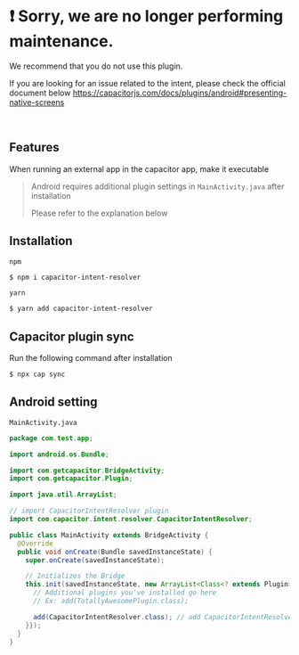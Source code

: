 # ❗️ Sorry, we are no longer performing maintenance.
We recommend that you do not use this plugin.

If you are looking for an issue related to the intent, please check the official document below
https://capacitorjs.com/docs/plugins/android#presenting-native-screens

<br/>

## Features

When running an external app in the capacitor app, make it executable

> Android requires additional plugin settings in `MainActivity.java` after installation
>
> Please refer to the explanation below


## Installation

`npm`

```bash
$ npm i capacitor-intent-resolver
```

`yarn`

```bash
$ yarn add capacitor-intent-resolver
```


## Capacitor plugin sync

Run the following command after installation

```bash
$ npx cap sync
```


## Android setting

`MainActivity.java`
```java
package com.test.app;

import android.os.Bundle;

import com.getcapacitor.BridgeActivity;
import com.getcapacitor.Plugin;

import java.util.ArrayList;

// import CapacitorIntentResolver plugin
import com.capacitor.intent.resolver.CapacitorIntentResolver;

public class MainActivity extends BridgeActivity {
  @Override
  public void onCreate(Bundle savedInstanceState) {
    super.onCreate(savedInstanceState);

    // Initializes the Bridge
    this.init(savedInstanceState, new ArrayList<Class<? extends Plugin>>() {{
      // Additional plugins you've installed go here
      // Ex: add(TotallyAwesomePlugin.class);

      add(CapacitorIntentResolver.class); // add CapacitorIntentResolver plugin
    }});
  }
}
```
